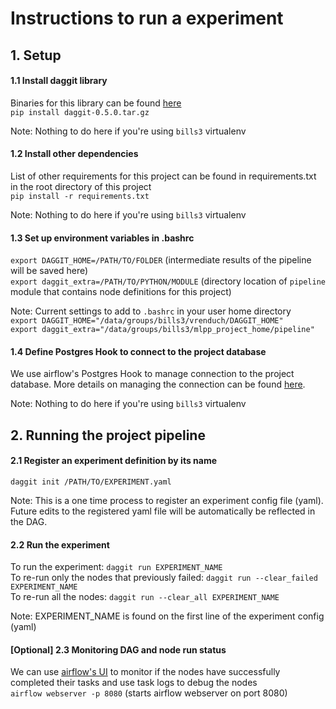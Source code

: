 # Instructions to run a experiment

## 1. Setup

#### 1.1 Install daggit library

Binaries for this library can be found [here](https://github.com/sanjay-rendu/sunbird-ml-workbench/tree/master/bin) \
`pip install daggit-0.5.0.tar.gz`

 Note: Nothing to do here if you're using `bills3` virtualenv

#### 1.2 Install other dependencies

List of other requirements for this project can be found in requirements.txt in the root directory of this project\
 `pip install -r requirements.txt` 
 
  Note: Nothing to do here if you're using `bills3` virtualenv
 
 #### 1.3 Set up environment variables in .bashrc
 `export DAGGIT_HOME=/PATH/TO/FOLDER` (intermediate results of the pipeline will be saved here) \
 `export daggit_extra=/PATH/TO/PYTHON/MODULE` (directory location of `pipeline` module that contains node definitions for this project)
 
 Note: Current settings to add to `.bashrc` in your user home directory\
 `export DAGGIT_HOME="/data/groups/bills3/vrenduch/DAGGIT_HOME"`\
`export daggit_extra="/data/groups/bills3/mlpp_project_home/pipeline"`
 
 #### 1.4 Define Postgres Hook to connect to the project database
 We use airflow's Postgres Hook to manage connection to the project database. More details on managing the connection can be found [here](https://airflow.apache.org/docs/stable/howto/connection/index.html). 
 
 Note: Nothing to do here if you're using `bills3` virtualenv
 
 ## 2. Running the project pipeline
 
 #### 2.1 Register an experiment definition by its name
 `daggit init /PATH/TO/EXPERIMENT.yaml`
 
 Note: This is a one time process to register an experiment config file (yaml). Future edits to the registered yaml file will be automatically be reflected in the DAG. 
 
 #### 2.2 Run the experiment
 To run the experiment: `daggit run EXPERIMENT_NAME`  
 To re-run only the nodes that previously failed: `daggit run --clear_failed EXPERIMENT_NAME` \
 To re-run all the nodes: `daggit run --clear_all EXPERIMENT_NAME` 
 
 Note: EXPERIMENT_NAME is found on the first line of the experiment config (yaml)
 
 #### [Optional] 2.3 Monitoring DAG and node run status
 We can use [airflow's UI](https://airflow.apache.org/docs/stable/ui.html) to monitor if the nodes have successfully completed their tasks and use task logs to debug the nodes \
 `airflow webserver -p 8080` (starts airflow webserver on port 8080)
 
